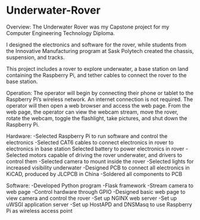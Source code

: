 # Underwater-Rover
Overview:
The Underwater Rover was my Capstone project for my Computer Engineering Technology Diploma. 

I designed the electronics and software for the rover, while students from the Innovative Manufacturing program at Sask Polytech created the chassis, suspension, and tracks.

This project includes a rover to explore underwater, a base station on land containing the Raspberry Pi, and tether cables to connect the rover to the base station.


Operation:
The operator will begin by connecting their phone or tablet to the Raspberry Pi’s wireless network. An internet connection is not required. The operator will then open a web browser and access the web page. From the web page, the operator can view the webcam stream, move the rover, rotate the webcam, toggle the flashlight, take pictures, and shut down the Raspberry Pi.


Hardware:
-Selected Raspberry Pi to run software and control the electronics
-Selected CAT6 cables to connect electronics in rover to electronics in base station
Selected battery to power electronics in rover
-Selected motors capable of driving the rover underwater, and drivers to control them
-Selected camera to mount inside the rover
-Selected lights for increased visibility underwater
-Designed PCB to connect all electronics in KiCAD, produced by JLCPCB in China
-Soldered all components to PCB


Software:
-Developed Python program
    -Flask framework
    -Stream camera to web page
    -Control hardware through GPIO
-Designed basic web page to view camera and control the rover
-Set up NGINX web server
-Set up uWSGI application server
-Set up HostAPD and DNSMasq to use Raspberry Pi as wireless access point
